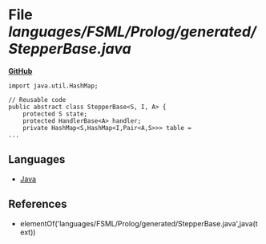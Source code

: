 # File _languages/FSML/Prolog/generated/StepperBase.java_
**[GitHub](https://github.com/softlang/yas/blob/master/languages/FSML/Prolog/generated/StepperBase.java)**
```
import java.util.HashMap;

// Reusable code
public abstract class StepperBase<S, I, A> {
    protected S state;
    protected HandlerBase<A> handler;
    private HashMap<S,HashMap<I,Pair<A,S>>> table =
...
```

## Languages
* [Java](../languages/Java.md)

## References
* elementOf('languages/FSML/Prolog/generated/StepperBase.java',java(text))
